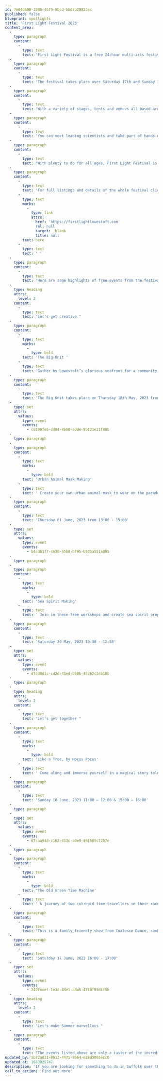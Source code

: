 ```yaml
---
id: 7e04d690-3285-46f9-8bcd-bbd7b28823ec
published: false
blueprint: spotlights
title: 'First Light Festival 2023'
content_area:
  -
    type: paragraph
    content:
      -
        type: text
        text: 'First Light Festival is a free 24-hour multi-arts festival in a beautiful coastal setting. Celebrating one cycle of midsummer sun setting and rising over the beach in Britain’s most easterly town.'
  -
    type: paragraph
    content:
      -
        type: text
        text: 'The festival takes place over Saturday 17th and Sunday 18th June with events and activities spread out over the 24-hour period during which the sun will set and rise over the beach.'
  -
    type: paragraph
    content:
      -
        type: text
        text: 'With a variety of stages, tents and venues all based around the beautiful beach front at Lowestoft, there is something for everyone, of all ages, to entertain, learn, make and do. '
  -
    type: paragraph
    content:
      -
        type: text
        text: 'You can meet leading scientists and take part of hands-on science activities; hit the dance floor and get down with dance workshops, and join in with storytelling, crafts and performance sessions.'
  -
    type: paragraph
    content:
      -
        type: text
        text: "With plenty to do for all ages, First Light Festival is a welcoming community gathering that celebrates shared experiences under Suffolk’s midsummer sun.\_"
  -
    type: paragraph
    content:
      -
        type: text
        text: 'For full listings and details of the whole festival click '
      -
        type: text
        marks:
          -
            type: link
            attrs:
              href: 'https://firstlightlowestoft.com'
              rel: null
              target: _blank
              title: null
        text: here
      -
        type: text
        text: ' '
  -
    type: paragraph
    content:
      -
        type: text
        text: 'Here are some highlights of free events from the festival:'
  -
    type: heading
    attrs:
      level: 2
    content:
      -
        type: text
        text: "Let's get creative "
  -
    type: paragraph
    content:
      -
        type: text
        marks:
          -
            type: bold
        text: 'The Big Knit '
      -
        type: text
        text: "Gather by Lowestoft’s glorious seafront for a community get-together to knit and crochet blue and green bunting for First Light Festival 2023’s Opening Parade.\_"
  -
    type: paragraph
    content:
      -
        type: text
        text: 'The Big Knit takes place on Thursday 18th May, 2023 from 16:00-18:00'
  -
    type: set
    attrs:
      values:
        type: event
        events:
          - ca299fe5-dd84-4b58-adde-9b121e21f88b
  -
    type: paragraph
  -
    type: paragraph
    content:
      -
        type: text
        marks:
          -
            type: bold
        text: 'Urban Animal Mask Making'
      -
        type: text
        text: ' Create your own urban animal mask to wear on the parade route and help welcome a very exciting visitor to Lowestoft.'
  -
    type: paragraph
    content:
      -
        type: text
        text: 'Thursday 01 June, 2023 from 13:00 - 15:00'
  -
    type: set
    attrs:
      values:
        type: event
        events:
          - b4cd61f7-4630-45b8-bf95-b535a551a085
  -
    type: paragraph
  -
    type: paragraph
    content:
      -
        type: text
        marks:
          -
            type: bold
        text: 'Sea Spirit Making'
      -
        type: text
        text: ' Join in these free workshops and create sea spirit props to shake, wave and swirl at First Light’s Opening Parade in June.'
  -
    type: paragraph
    content:
      -
        type: text
        text: 'Saturday 20 May, 2023 10:30 - 12:30'
  -
    type: set
    attrs:
      values:
        type: event
        events:
          - d75d8d3c-cd2d-41ed-b58b-48762c2d518b
  -
    type: paragraph
  -
    type: heading
    attrs:
      level: 2
    content:
      -
        type: text
        text: "Let's get together "
  -
    type: paragraph
    content:
      -
        type: text
        marks:
          -
            type: bold
        text: 'Like a Tree, by Hocus Pocus'
      -
        type: text
        text: ' Come along and immerse yourself in a magical story told with puppets. The storytelling is presented by Suffolk Libraries at First Light Festival and is a free event for all ages.'
  -
    type: paragraph
    content:
      -
        type: text
        text: 'Sunday 18 June, 2023 11:00 – 12:00 & 15:00 – 16:00'
  -
    type: paragraph
  -
    type: set
    attrs:
      values:
        type: event
        events:
          - 67caa94d-c162-413c-a0e9-46f589c7257e
  -
    type: paragraph
  -
    type: paragraph
    content:
      -
        type: text
        marks:
          -
            type: bold
        text: 'The Old Green Time Machine'
      -
        type: text
        text: ' A journey of two intrepid time travellers in their race to save the world from plastic and destruction. It’s a shame their time machine has seen better days!'
  -
    type: paragraph
    content:
      -
        type: text
        text: "This is a family friendly show from Coalesce Dance, combing dance, music, poetry and fun followed by a ‘stay and play’ after the show.\_"
  -
    type: paragraph
    content:
      -
        type: text
        text: 'Saturday 17 June, 2023 16:00 - 17:00'
  -
    type: set
    attrs:
      values:
        type: event
        events:
          - 249fecef-1e3d-43e1-a8a5-4710f55dff5b
  -
    type: heading
    attrs:
      level: 2
    content:
      -
        type: text
        text: "Let's make Summer marvellous "
  -
    type: paragraph
    content:
      -
        type: text
        text: "The events listed above are only a taster of the incredible selection of activities available across Let's Get Creative so please keep coming back for more!  Explore our listings page to uncover even more events and activities suitable for you and your family."
updated_by: 5b72ad31-9613-4471-9564-e28d5005ecc0
updated_at: 1683025747
description: 'If you are looking for something to do in Suffolk over the midsummer weekend, then head to Lowestoft and enjoy a fantastic range of entertainment and activity. With a variety of stages, tents and venues all based around the beautiful beach front at Lowestoft, there is something for everyone, of all ages, to entertain, learn, make and do.'
call_to_action: 'Find out more'
---
```

